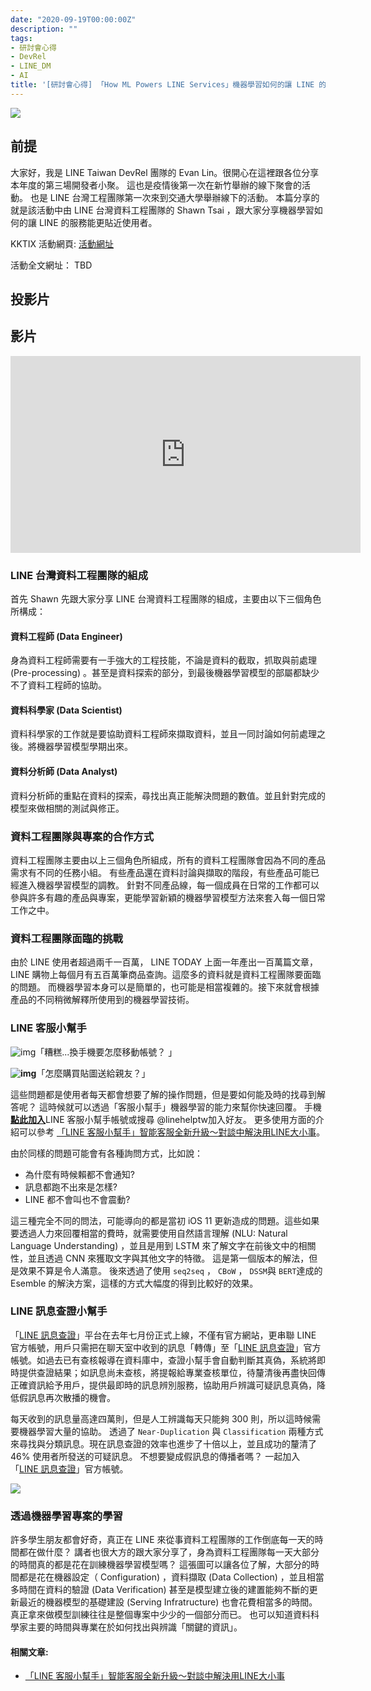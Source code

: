 ```yaml
---
date: "2020-09-19T00:00:00Z"
description: ""
tags:
- 研討會心得
- DevRel
- LINE_DM
- AI
title: '[研討會心得] 「How ML Powers LINE Services」機器學習如何的讓 LINE 的服務能更貼近使用者'
---
```




![](../images/2020/0918_2.jpg)


## 前提

大家好，我是 LINE Taiwan DevRel 團隊的  Evan Lin。很開心在這裡跟各位分享本年度的第三場開發者小聚。 這也是疫情後第一次在新竹舉辦的線下聚會的活動。 也是 LINE 台灣工程團隊第一次來到交通大學舉辦線下的活動。 本篇分享的就是該活動中由  LINE 台灣資料工程團隊的 Shawn Tsai ，跟大家分享機器學習如何的讓 LINE 的服務能更貼近使用者。 



KKTIX 活動網頁:  [活動網址](https://linegroup.kktix.cc/events/20200918)﻿

活動全文網址： TBD



## 投影片

<script async class="speakerdeck-embed" data-id="27506eec03844afea5c3fd4c4fd901bb" data-ratio="1.77777777777778" src="//speakerdeck.com/assets/embed.js"></script>

## 影片

<iframe width="560" height="315" src="https://www.youtube.com/embed/22MUda6g7Xk" frameborder="0" allow="accelerometer; autoplay; clipboard-write; encrypted-media; gyroscope; picture-in-picture" allowfullscreen></iframe>

### LINE 台灣資料工程團隊的組成

<script async class="speakerdeck-embed" data-slide="3" data-id="27506eec03844afea5c3fd4c4fd901bb" data-ratio="1.77777777777778" src="//speakerdeck.com/assets/embed.js"></script>

首先 Shawn 先跟大家分享 LINE 台灣資料工程團隊的組成，主要由以下三個角色所構成：

#### 資料工程師 (Data Engineer)

身為資料工程師需要有一手強大的工程技能，不論是資料的截取，抓取與前處理 (Pre-processing) 。甚至是資料探索的部分，到最後機器學習模型的部屬都缺少不了資料工程師的協助。

#### 資料科學家 (Data Scientist)

資料科學家的工作就是要協助資料工程師來擷取資料，並且一同討論如何前處理之後。將機器學習模型學期出來。

#### 資料分析師 (Data Analyst)

資料分析師的重點在資料的探索，尋找出真正能解決問題的數值。並且針對完成的模型來做相關的測試與修正。 

### 資料工程團隊與專案的合作方式

資料工程團隊主要由以上三個角色所組成，所有的資料工程團隊會因為不同的產品需求有不同的任務小組。 有些產品還在資料討論與擷取的階段，有些產品可能已經進入機器學習模型的調教。 針對不同產品線，每一個成員在日常的工作都可以參與許多有趣的產品與專案，更能學習新穎的機器學習模型方法來套入每一個日常工作之中。

### 資料工程團隊面臨的挑戰

由於 LINE 使用者超過兩千一百萬， LINE TODAY 上面一年產出一百萬篇文章， LINE 購物上每個月有五百萬筆商品查詢。這麼多的資料就是資料工程團隊要面臨的問題。 而機器學習本身可以是簡單的，也可能是相當複雜的。接下來就會根據產品的不同稍微解釋所使用到的機器學習技術。

### LINE 客服小幫手

<script async class="speakerdeck-embed" data-slide="8" data-id="27506eec03844afea5c3fd4c4fd901bb" data-ratio="1.77777777777778" src="//speakerdeck.com/assets/embed.js"></script>

![img](https://common.blogimg.jp/emoji/142803.gif)「糟糕...換手機要怎麼移動帳號？ 」

**![img](https://common.blogimg.jp/emoji/142698.gif)**「怎麼購買貼圖送給親友？」

這些問題都是使用者每天都會想要了解的操作問題，但是要如何能及時的找尋到解答呢？ 這時候就可以透過「客服小幫手」機器學習的能力來幫你快速回覆。 手機[**點此加入**](https://line.me/R/ti/p/@linehelptw)LINE 客服小幫手帳號或搜尋 @linehelptw加入好友。 更多使用方面的介紹可以參考 [「LINE 客服小幫手」智能客服全新升級～對談中解決用LINE大小事](http://official-blog.line.me/tw/archives/79423075.html)。

由於同樣的問題可能會有各種詢問方式，比如說：

- 為什麼有時候賴都不會通知?
- 訊息都跑不出來是怎樣?
- LINE 都不會叫也不會震動?

這三種完全不同的問法，可能導向的都是當初 iOS 11 更新造成的問題。這些如果要透過人力來回覆相當的費時，就需要使用自然語言理解 (NLU: Natural Language Understanding) ，並且是用到 LSTM 來了解文字在前後文中的相關性，並且透過 CNN 來獲取文字與其他文字的特徵。  這是第一個版本的解法，但是效果不算是令人滿意。 後來透過了使用 `seq2seq` ， `CBoW` ， `DSSM`與 `BERT`達成的 Esemble 的解決方案，這樣的方式大幅度的得到比較好的效果。



### LINE 訊息查證小幫手

<script async class="speakerdeck-embed" data-slide="13" data-id="27506eec03844afea5c3fd4c4fd901bb" data-ratio="1.77777777777778" src="//speakerdeck.com/assets/embed.js"></script>

「[LINE 訊息查證](https://fact-checker.line.me/)」平台在去年七月份正式上線，不僅有官方網站，更串聯 LINE 官方帳號，用戶只需把在聊天室中收到的訊息「轉傳」至「[LINE 訊息查證](https://fact-checker.line.me/)」官方帳號。如過去已有查核報導在資料庫中，查證小幫手會自動判斷其真偽，系統將即時提供查證結果；如訊息尚未查核，將提報給專業查核單位，待釐清後再盡快回傳正確資訊給予用戶，提供最即時的訊息辨別服務，協助用戶辨識可疑訊息真偽，降低假訊息再次散播的機會。

每天收到的訊息量高達四萬則，但是人工辨識每天只能夠 300 則，所以這時候需要機器學習大量的協助。 透過了 `Near-Duplication` 與 `Classification` 兩種方式來尋找與分類訊息。現在訊息查證的效率也進步了十倍以上，並且成功的釐清了 46% 使用者所發送的可疑訊息。 不想要變成假訊息的傳播者嗎？ 一起加入 「[LINE 訊息查證](https://fact-checker.line.me/)」官方帳號。

![](https://engineering.linecorp.com/wp-content/uploads/2020/07/0707_2.jpg)

### 透過機器學習專案的學習

<script async class="speakerdeck-embed" data-slide="24" data-id="27506eec03844afea5c3fd4c4fd901bb" data-ratio="1.77777777777778" src="//speakerdeck.com/assets/embed.js"></script>

許多學生朋友都會好奇，真正在 LINE 來從事資料工程團隊的工作倒底每一天的時間都在做什麼？ 講者也很大方的跟大家分享了，身為資料工程團隊每一天大部分的時間真的都是花在訓練機器學習模型嗎？ 這張圖可以讓各位了解，大部分的時間都是花在機器設定（ Configuration) ，資料擷取 (Data Collection) ，並且相當多時間在資料的驗證 (Data Verification) 甚至是模型建立後的建置能夠不斷的更新最近的機器模型的基礎建設 (Serving Infratructure) 也會花費相當多的時間。 真正拿來做模型訓練往往是整個專案中少少的一個部分而已。 也可以知道資料科學家主要的時間與專業在於如何找出與辨識「關鍵的資訊」。



#### 相關文章:

- [「LINE 客服小幫手」智能客服全新升級～對談中解決用LINE大小事](http://official-blog.line.me/tw/archives/79423075.html)
